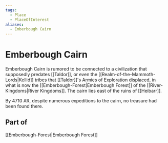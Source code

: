 ```yaml
---
tags:
  - Place
  - PlaceOfInterest
aliases:
  - Emberbough Cairn
---
```

# Emberbough Cairn
Emberbough Cairn is rumored to be connected to a civilization that supposedly predates [[Taldor]], or even the [[Realm-of-the-Mammoth-Lords|Kellid]] tribes that [[Taldor]]'s Armies of Exploration displaced, in what is now the [[Emberbough-Forest|Emberbough Forest]] of the [[River-Kingdoms|River Kingdoms]]. The cairn lies east of the ruins of [[Heibarr]].

By 4710 AR, despite numerous expeditions to the cairn, no treasure had been found there.

## Part of 
[[Emberbough-Forest|Emberbough Forest]]